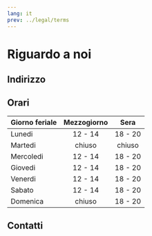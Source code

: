 ```yaml
---
lang: it
prev: ../legal/terms
---
```


# Riguardo a noi

## Indirizzo

<RestaurantAddress/>

<GpsNavAppsButtons/>

## Orari

| Giorno feriale | Mezzogiorno | Sera    |
| -------------- |:-----------:|:-------:|
| Lunedi         | 12 - 14     | 18 - 20 |
| Martedi        | chiuso      | chiuso  |
| Mercoledi      | 12 - 14     | 18 - 20 |
| Giovedi        | 12 - 14     | 18 - 20 |
| Venerdi        | 12 - 14     | 18 - 20 |
| Sabato         | 12 - 14     | 18 - 20 |
| Domenica       | chiuso      | 18 - 20 |

## Contatti

<SocialButtons/>

